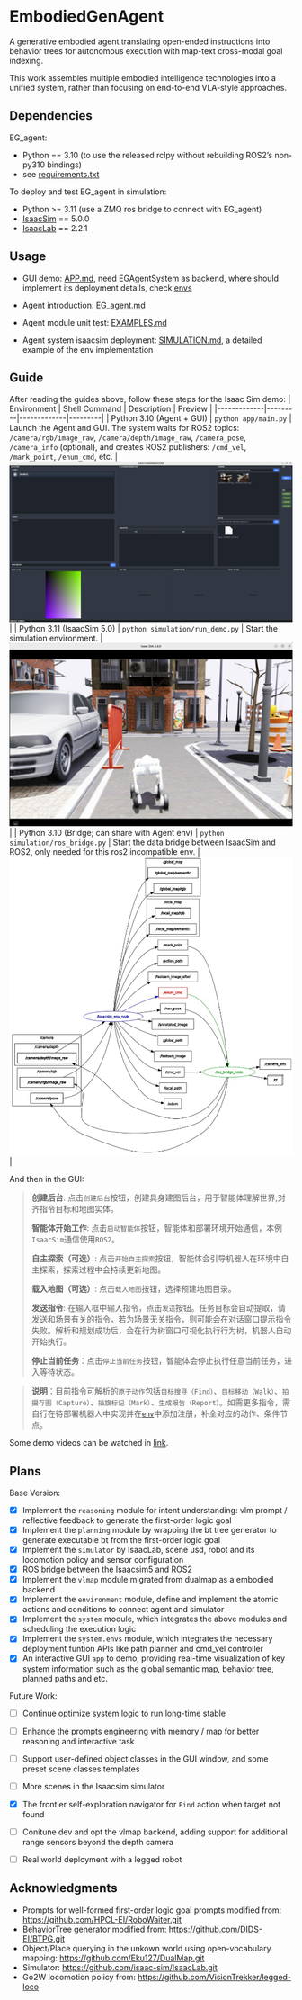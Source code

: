 # EmbodiedGenAgent
A generative embodied agent translating open-ended instructions into behavior trees for autonomous execution with map-text cross-modal goal indexing.

This work assembles multiple embodied intelligence technologies into a unified system, rather than focusing on end-to-end VLA-style approaches.

## Dependencies
EG_agent:
- Python == 3.10 (to use the released rclpy without rebuilding ROS2’s non-py310 bindings)
- see [requirements.txt](requirements.txt)

To deploy and test EG_agent in simulation:
- Python >= 3.11 (use a ZMQ ros bridge to connect with EG_agent)
- [IsaacSim](https://docs.isaacsim.omniverse.nvidia.com/5.0.0/installation/install_python.html) == 5.0.0
- [IsaacLab](https://isaac-sim.github.io/IsaacLab/v2.2.1/source/setup/installation/pip_installation.html) == 2.2.1

## Usage
- GUI demo: [APP.md](docs/APP.md), need EGAgentSystem as backend, where should implement its deployment details, check [envs](EG_agent/system/envs)

- Agent introduction: [EG_agent.md](docs/EG_agent.md)

- Agent module unit test: [EXAMPLES.md](docs/EXAMPLES.md)

- Agent system isaacsim deployment: [SIMULATION.md](docs/SIMULATION.md), a detailed example of the env implementation

## Guide
After reading the guides above, follow these steps for the Isaac Sim demo:
| Environment | Shell Command | Description | Preview |
|-------------|---------|-------------|---------|
| Python 3.10 (Agent + GUI) | `python app/main.py` | Launch the Agent and GUI. The system waits for ROS2 topics: `/camera/rgb/image_raw`, `/camera/depth/image_raw`, `/camera_pose`, `/camera_info` (optional), and creates ROS2 publishers: `/cmd_vel`, `/mark_point`, `/enum_cmd`, etc. | ![Agent GUI](docs/assets/gui.jpg) |
| Python 3.11 (IsaacSim 5.0) | `python simulation/run_demo.py` | Start the simulation environment. | ![Isaac Sim](docs/assets/simulator.jpg) |
| Python 3.10 (Bridge; can share with Agent env) | `python simulation/ros_bridge.py` | Start the data bridge between IsaacSim and ROS2, only needed for this ros2 incompatible env. | ![ROS Bridge](docs/assets/rqt.jpg) |

And then in the GUI:

> **创建后台**: 点击`创建后台`按钮，创建具身建图后台，用于智能体理解世界,对齐指令目标和地图实体。
>
> **智能体开始工作**: 点击`启动智能体`按钮，智能体和部署环境开始通信，本例`IsaacSim`通信使用`ROS2`。
>
> **自主探索（可选）**: 点击`开始自主探索`按钮，智能体会引导机器人在环境中自主探索，探索过程中会持续更新地图。
>
> **载入地图（可选）**: 点击`载入地图`按钮，选择预建地图目录。
>
> **发送指令**: 在输入框中输入指令，点击`发送`按钮。任务目标会自动提取，请发送和场景有关的指令，若为场景无关指令，则可能会在对话窗口提示指令失败。解析和规划成功后，会在行为树窗口可视化执行行为树，机器人自动开始执行。
>
> **停止当前任务**：点击`停止当前任务`按钮，智能体会停止执行任意当前任务，进入等待状态。

> **说明**：目前指令可解析的`原子动作`包括`目标搜寻（Find）`、`目标移动（Walk）`、`拍摄存图（Capture）`、`插旗标记（Mark）`、`生成报告（Report）`。如需更多指令，需自行在待部署机器人中实现并在[`env`](EG_agent/environment/embodied)中添加注册，补全对应的动作、条件节点。

Some demo videos can be watched in [link](https://drive.google.com/drive/folders/1_V_zZ-w5djCpGRBKAjWJipEXnaxWuuTM?usp=drive_link).


## Plans
Base Version:
- [x] Implement the `reasoning` module for intent understanding: vlm prompt / reflective feedback to generate the first-order logic goal
- [x] Implement the `planning` module by wrapping the bt tree generator to generate executable bt from the first-order logic goal
- [x] Implement the `simulator` by IsaacLab, scene usd, robot and its locomotion policy and sensor configuration
- [x] ROS bridge between the Isaacsim5 and ROS2
- [x] Implement the `vlmap` module migrated from dualmap as a embodied backend
- [x] Implement the `environment` module, define and implement the atomic actions and conditions to connect agent and simulator
- [x] Implement the `system` module, which integrates the above modules and scheduling the execution logic
- [x] Implement the `system.envs` module, which integrates the necessary deployment funtion APIs like path planner and cmd_vel controller
- [x] An interactive GUI `app` to demo, providing real-time visualization of key system information such as the global semantic map, behavior tree, planned paths and etc.

Future Work:
- [ ] Continue optimize system logic to run long-time stable
- [ ] Enhance the prompts engineering with memory / map for better reasoning and interactive task
- [ ] Support user-defined object classes in the GUI window, and some preset scene classes templates
- [ ] More scenes in the Isaacsim simulator
- [x] The frontier self-exploration navigator for `Find` action when target not found
- [ ] Conitune dev and opt the vlmap backend, adding support for additional range sensors beyond the depth camera
- [ ] Real world deployment with a legged robot


## Acknowledgments
- Prompts for well-formed first-order logic goal prompts modified from: https://github.com/HPCL-EI/RoboWaiter.git
- BehaviorTree generator modified from: https://github.com/DIDS-EI/BTPG.git
- Object/Place querying in the unkown world using open-vocabulary mapping: https://github.com/Eku127/DualMap.git
- Simulator: https://github.com/isaac-sim/IsaacLab.git
- Go2W locomotion policy from: https://github.com/VisionTrekker/legged-loco